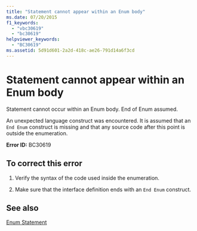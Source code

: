 ```yaml
---
title: "Statement cannot appear within an Enum body"
ms.date: 07/20/2015
f1_keywords: 
  - "vbc30619"
  - "bc30619"
helpviewer_keywords: 
  - "BC30619"
ms.assetid: 5d91d601-2a2d-418c-ae26-791d14a6f3cd
---
```

# Statement cannot appear within an Enum body
Statement cannot occur within an Enum body. End of Enum assumed.  
  
 An unexpected language construct was encountered. It is assumed that an `End Enum` construct is missing and that any source code after this point is outside the enumeration.  
  
 **Error ID:** BC30619  
  
## To correct this error  
  
1.  Verify the syntax of the code used inside the enumeration.  
  
2.  Make sure that the interface definition ends with an `End Enum` construct.  
  
## See also
 [Enum Statement](../../visual-basic/language-reference/statements/enum-statement.md)
